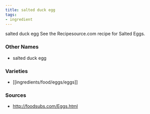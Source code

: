 ```yaml
---
title: salted duck egg
tags:
- ingredient
---
```

salted duck egg See the Recipesource.com recipe for Salted Eggs.

### Other Names

* salted duck egg

### Varieties

* [[ingredients/food/eggs/eggs]]

### Sources
* http://foodsubs.com/Eggs.html
